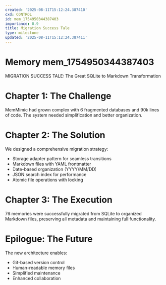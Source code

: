 ```yaml
---
created: '2025-08-11T15:12:24.387410'
cxd: CONTROL
id: mem_1754950344387403
importance: 0.9
title: Migration Success Tale
type: milestone
updated: '2025-08-11T15:12:24.387411'
---
```


# Memory mem_1754950344387403

MIGRATION SUCCESS TALE: The Great SQLite to Markdown Transformation

# Chapter 1: The Challenge
MemMimic had grown complex with 6 fragmented databases and 90k lines of code. The system needed simplification and better organization.

# Chapter 2: The Solution  
We designed a comprehensive migration strategy:
- Storage adapter pattern for seamless transitions
- Markdown files with YAML frontmatter
- Date-based organization (YYYY/MM/DD)
- JSON search index for performance
- Atomic file operations with locking

# Chapter 3: The Execution
76 memories were successfully migrated from SQLite to organized Markdown files, preserving all metadata and maintaining full functionality.

# Epilogue: The Future
The new architecture enables:
- Git-based version control
- Human-readable memory files
- Simplified maintenance
- Enhanced collaboration
